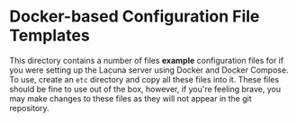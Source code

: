 # Docker-based Configuration File Templates

This directory contains a number of files **example** configuration files for if you were setting up the Lacuna server using Docker and Docker Compose. To use, create an `etc` directory and copy all these files into it. These files should be fine to use out of the box, however, if you're feeling brave, you may make changes to these files as they will not appear in the git repository.
